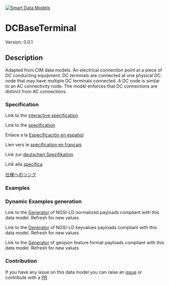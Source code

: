 [![Smart Data Models](https://smartdatamodels.org/wp-content/uploads/2022/01/SmartDataModels_logo.png "Logo")](https://smartdatamodels.org)
# DCBaseTerminal
Version: 0.0.1

## Description 

Adapted from CIM data models. An electrical connection point at a piece of DC conducting equipment. DC terminals are connected at one physical DC node that may have multiple DC terminals connected. A DC node is similar to an AC connectivity node. The model enforces that DC connections are distinct from AC connections.
### Specification

Link to the [interactive specification](https://swagger.lab.fiware.org/?url=https://smart-data-models.github.io/dataModel.EnergyCIM/DCBaseTerminal/swagger.yaml)

Link to the [specification](https://github.com/smart-data-models/dataModel.EnergyCIM/blob/master/DCBaseTerminal/doc/spec.md)

Enlace a la [Especificación en español](https://github.com/smart-data-models/dataModel.EnergyCIM/blob/master/DCBaseTerminal/doc/spec_ES.md)

Lien vers le [spécification en français](https://github.com/smart-data-models/dataModel.EnergyCIM/blob/master/DCBaseTerminal/doc/spec_FR.md)

Link zur [deutschen Spezifikation](https://github.com/smart-data-models/dataModel.EnergyCIM/blob/master/DCBaseTerminal/doc/spec_DE.md)

Link alla [specifica](https://github.com/smart-data-models/dataModel.EnergyCIM/blob/master/DCBaseTerminal/doc/spec_IT.md)

[仕様へのリンク](https://github.com/smart-data-models/dataModel.EnergyCIM/blob/master/DCBaseTerminal/doc/spec_JA.md)
### Examples
### Dynamic Examples generation

Link to the [Generator](https://smartdatamodels.org/extra/ngsi-ld_generator.php?schemaUrl=https://raw.githubusercontent.com/smart-data-models/dataModel.EnergyCIM/master/DCBaseTerminal/schema.json&email=info@smartdatamodels.org) of NGSI-LD normalized payloads compliant with this data model. Refresh for new values

Link to the [Generator](https://smartdatamodels.org/extra/ngsi-ld_generator_keyvalues.php?schemaUrl=https://raw.githubusercontent.com/smart-data-models/dataModel.EnergyCIM/master/DCBaseTerminal/schema.json&email=info@smartdatamodels.org) of NGSI-LD keyvalues payloads compliant with this data model. Refresh for new values

Link to the [Generator](https://smartdatamodels.org/extra/geojson_features_generator.php?schemaUrl=https://raw.githubusercontent.com/smart-data-models/dataModel.EnergyCIM/master/DCBaseTerminal/schema.json&email=info@smartdatamodels.org) of geojson feature format payloads compliant with this data model. Refresh for new values
### Contribution

 If you have any issue on this data model you can raise an [issue](https://github.com/smart-data-models/dataModel.EnergyCIM/issues)  or contribute with a [PR](https://github.com/smart-data-models/dataModel.EnergyCIM/pulls)